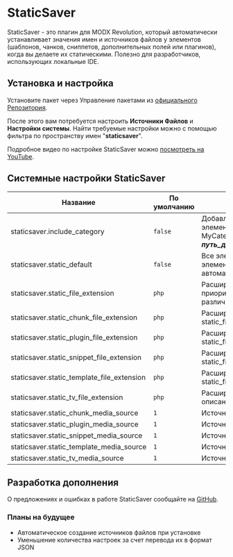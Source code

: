 # StaticSaver

StaticSaver - это плагин для MODX Revolution, который автоматически устанавливает значения имен и источников файлов у элементов (шаблонов, чанков, сниппетов, дополнительных полей или плагинов), когда вы делаете их статическими. Полезно для разработчиков, использующих локальные IDE.

## Установка и настройка

Установите пакет через Управление пакетами из [официального Репозитория](http://modx.com/extras/package/staticsaver).

После этого вам потребуется настроить **Источники Файлов** и **Настройки системы**. Найти требуемые настройки можно с помощью фильтра по пространству имен "**staticsaver**".

Подробное видео по настройке StaticSaver можно [посмотреть на YouTube](http://www.youtube.com/watch?v=l3ObHPfFKTM).

## Системные настройки StaticSaver

| Название                                   | По умолчанию | Описание                                                                                                                                                                             |
| ------------------------------------------ | ------------ | ------------------------------------------------------------------------------------------------------------------------------------------------------------------------------------ |
| staticsaver.include_category               | `false`        | Добавляет папку с именем категории в путь до элемента. Например, Сниппет MySnippet в категории MyCategory будет находиться в ***путь_до_источника_файлов/MyCategory/MySnippet.php*** |
| staticsaver.static_default                 | `false`        | Все элементы при открытии формы редактирования элемента устанавливаются статическими автоматически.                                                                                  |
| staticsaver.static_file_extension          | `php`          | Расширение файла всех элементов. Имеет высший приоритет. Установите пустое значение, чтобы настроить различные расширения для разных элементов.                                      |
| staticsaver.static_chunk_file_extension    | `php`          | Расширение файлов чанков. См. описание static_file_extension.                                                                                                                        |
| staticsaver.static_plugin_file_extension   | `php`          | Расширение файлов плагинов. См. описание static_file_extension.                                                                                                                      |
| staticsaver.static_snippet_file_extension  | `php`          | Расширение файлов сниппетов. См. описание static_file_extension.                                                                                                                     |
| staticsaver.static_template_file_extension | `php`          | Расширение файлов шаблонов. См. описание static_file_extension.                                                                                                                      |
| staticsaver.static_tv_file_extension       | `php`          | Расширение файлов дополнительных полей. См. описание static_file_extension.                                                                                                          |
| staticsaver.static_chunk_media_source      | `1`            | Источник файлов чанков.                                                                                                                                                              |
| staticsaver.static_plugin_media_source     | `1`            | Источник файлов плагинов.                                                                                                                                                            |
| staticsaver.static_snippet_media_source    | `1`            | Источник файлов сниппетов.                                                                                                                                                           |
| staticsaver.static_template_media_source   | `1`            | Источник файлов шаблонов.                                                                                                                                                            |
| staticsaver.static_tv_media_source         | `1`            | Источник файлов дополнительных полей.                                                                                                                                                |

## Разработка дополнения

О предложениях и ошибках в работе StaticSaver сообщайте на [GitHub](https://github.com/argnist/StaticSaver/issues/).

### Планы на будущее

* Автоматическое создание источников файлов при установке
* Уменьшение количества настроек за счет перевода их в формат JSON

